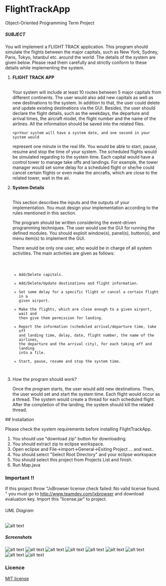 # FlightTrackApp
Object-Oriented Programming Term Project

##### SUBJECT

You will implement a FLIGHT TRACK application. This program should
simulate the flights between the major capitals, such as New York, Sydney,
Paris, Tokyo, Istanbul etc. around the world. The details of the system are
given below. Please read them carefully and strictly conform to these details
while implementing the system.

<ol>
  <li><Strong>FLIGHT TRACK APP</Strong></li>
  </br>
    <p>Your system will include at least 10 routes between 5 major capitals from
different continents. The user would also add new capitals as well as new
destinations to the system. In addition to that, the user could delete and
update existing destinations via the GUI. Besides, the user should declare
the flight details, such as the weekdays, the departure and arrival times,
the aircraft model, the flight number and the name of the airlines. All the
information should be saved into the related files.<p/>

    <p>Your system will have a system date, and one second in your system would
represent one minute in the real life. You would be able to start, pause,
resume and stop the time of your system. The scheduled flights would be
simulated regarding to the system time.
Each capital would have a control tower to manage take offs and landings.
For example, the tower manager would set some delay for a scheduled flight
or she/he could cancel certain flights or even make the aircrafts, which are
close to the related tower, wait in the air.</p>
   
  <li><Strong>System Details</Strong></li>
  
  </br>
<p>This section describes the inputs and the outputs of your implementation.
You must design your implementation according to the rules mentioned in
this section.</p>

<p>The program should be written considering the event-driven programming
techniques. The user would use the GUI for running the defined modules.
You should exploit window(s), panel(s), button(s), and menu item(s) to
implement the GUI.</p>

<p>There would be only one user, who would be in charge of all system activities.
The main activities are given as follows:</p>
<pre><code>
<ul>
<li>Add/Delete capitals.</li>
<li>Add/Delete/Update destinations and flight information.</li>
<li>Set some delay for a specific flight or cancel a certain flight in a
given airport.</li>
<li>Make the flights, which are close enough to a given airport, wait and
then give them permission for landing.</li>
<li>Report the information (scheduled arrival/departure time, take off
and landing time, delay, date, flight number, the name of the airlines,
the departure and the arrival city), for each taking off and landing
into a file.</li>
<li>Start, pause, resume and stop the system time.</li>
</ul>
</pre></code>

<li>How the program should work?</li>
<p>
Once the program starts, the user would add new destinations. Then, the
user would set and start the system time. Each flight would occur as a
thread. The system would create a thread for each scheduled flight. After
the completion of the landing, the system should kill the related thread.
</p>
</ol>
## Installation

Please check the system requirements before installing FlightTrackApp.

1. You should use "download zip" button for downloading.
2. You should extract zip to eclipse workspace.
3. Open eclipse and File->import->General->Exiting Project ... and next..
4. You should select "Select Root Directory" and your eclipse workspace 
5. You should select this project from Projects List and finish.
6. Run Map.java

### Important !!
If this project throw "JxBrowser license check failed: No valid license found. "
you must go to http://www.teamdev.com/jxbrowser and download evaluation key.
Import this "license.jar" to project.

###### UML Diagram
![alt text](https://github.com/uhudpoyraz/FlightTrackApp/blob/master/otherfiles/uml.png "Uml Diagram")

##### Screenshots

![alt text](https://github.com/uhudpoyraz/FlightTrackApp/blob/master/otherfiles/1.PNG "Show Capital on Map")
![alt text](https://github.com/uhudpoyraz/FlightTrackApp/blob/master/otherfiles/2.PNG "Capital and Flight List")
![alt text](https://github.com/uhudpoyraz/FlightTrackApp/blob/master/otherfiles/3.PNG "Show Route of Flight on Map")
![alt text](https://github.com/uhudpoyraz/FlightTrackApp/blob/master/otherfiles/4.PNG "Add Capital")
![alt text](https://github.com/uhudpoyraz/FlightTrackApp/blob/master/otherfiles/5.PNG "Add Flight")
![alt text](https://github.com/uhudpoyraz/FlightTrackApp/blob/master/otherfiles/6.PNG "Show Flight with route on map")
![alt text](https://github.com/uhudpoyraz/FlightTrackApp/blob/master/otherfiles/7.PNG "other")
![alt text](https://github.com/uhudpoyraz/FlightTrackApp/blob/master/otherfiles/8.PNG "other")
![alt text](https://github.com/uhudpoyraz/FlightTrackApp/blob/master/otherfiles/9.PNG "report file")


### Licence

[MIT license](http://opensource.org/licenses/MIT)
